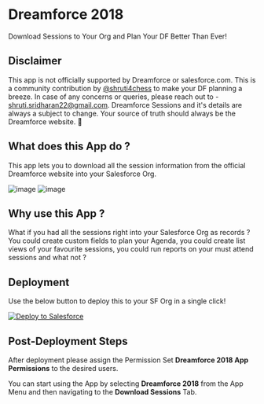 # Dreamforce 2018
Download Sessions to Your Org and Plan Your DF Better Than Ever!

## Disclaimer
This app is not officially supported by Dreamforce or salesforce.com. This is a community contribution by <a href="https://twitter.com/shruti4chess" target="_blank">@shruti4chess</a> to make your DF planning a breeze. In case of any concerns or queries, please reach out to - shruti.sridharan22@gmail.com. Dreamforce Sessions and it's details are always a subject to change. Your source of truth should always be the Dreamforce website. 🙂

## What does this App do ?
This app lets you to download all the session information from the official Dreamforce website into your Salesforce Org.

![image](https://user-images.githubusercontent.com/16715515/44512049-f77a4e00-a6d6-11e8-8a2f-3d7c24d45a19.png)
![image](https://user-images.githubusercontent.com/16715515/44601028-d90c7380-a7f8-11e8-9e0e-311313361a08.png)

## Why use this App ?
What if you had all the sessions right into your Salesforce Org as records ? You could create custom fields to plan your Agenda, you could create list views of your favourite sessions, you could run reports on your must attend sessions and what not ?


## Deployment
Use the below button to deploy this to your SF Org in a single click!

<a href="https://githubsfdeploy.herokuapp.com?owner=shrutis22&repo=Dreamforce-2018">
  <img alt="Deploy to Salesforce"
       src="https://raw.githubusercontent.com/afawcett/githubsfdeploy/master/deploy.png">
</a>

## Post-Deployment Steps
After deployment please assign the Permission Set **Dreamforce 2018 App Permissions** to the desired users.

You can start using the App by selecting **Dreamforce 2018** from the App Menu and then navigating to the **Download Sessions** Tab.

